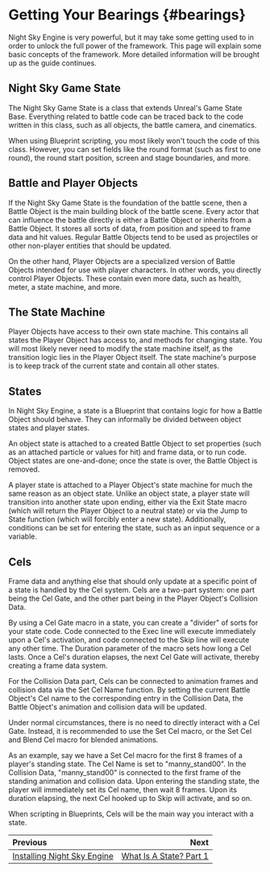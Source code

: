 Getting Your Bearings {#bearings}
===================

Night Sky Engine is very powerful, but it may take some getting used to in order to unlock the full power of the framework. This page will explain some basic concepts of the framework. More detailed information will be brought up as the guide continues.

## Night Sky Game State
The Night Sky Game State is a class that extends Unreal's Game State Base. Everything related to battle code can be traced back to the code written in this class, such as all objects, the battle camera, and cinematics.

When using Blueprint scripting, you most likely won't touch the code of this class. However, you can set fields like the round format (such as first to one round), the round start position, screen and stage boundaries, and more.

## Battle and Player Objects
If the Night Sky Game State is the foundation of the battle scene, then a Battle Object is the main building block of the battle scene. Every actor that can influence the battle directly is either a Battle Object or inherits from a Battle Object. It stores all sorts of data, from position and speed to frame data and hit values. Regular Battle Objects tend to be used as projectiles or other non-player entities that should be updated.

On the other hand, Player Objects are a specialized version of Battle Objects intended for use with player characters. In other words, you directly control Player Objects. These contain even more data, such as health, meter, a state machine, and more.

## The State Machine
Player Objects have access to their own state machine. This contains all states the Player Object has access to, and methods for changing state. You will most likely never need to modify the state machine itself, as the transition logic lies in the Player Object itself. The state machine's purpose is to keep track of the current state and contain all other states.

## States
In Night Sky Engine, a state is a Blueprint that contains logic for how a Battle Object should behave. They can informally be divided between object states and player states.

An object state is attached to a created Battle Object to set properties (such as an attached particle or values for hit) and frame data, or to run code. Object states are one-and-done; once the state is over, the Battle Object is removed.

A player state is attached to a Player Object's state machine for much the same reason as an object state. Unlike an object state, a player state will transition into another state upon ending, either via the Exit State macro (which will return the Player Object to a neutral state) or via the Jump to State function (which will forcibly enter a new state). Additionally, conditions can be set for entering the state, such as an input sequence or a variable.

## Cels
Frame data and anything else that should only update at a specific point of a state is handled by the Cel system. Cels are a two-part system: one part being the Cel Gate, and the other part being in the Player Object's Collision Data.

By using a Cel Gate macro in a state, you can create a "divider" of sorts for your state code. Code connected to the Exec line will execute immediately upon a Cel's activation, and code connected to the Skip line will execute any other time. The Duration parameter of the macro sets how long a Cel lasts. Once a Cel's duration elapses, the next Cel Gate will activate, thereby creating a frame data system.

For the Collision Data part, Cels can be connected to animation frames and collision data via the Set Cel Name function. By setting the current Battle Object's Cel name to the corresponding entry in the Collision Data, the Battle Object's animation and collision data will be updated.

Under normal circumstances, there is no need to directly interact with a Cel Gate. Instead, it is recommended to use the Set Cel macro, or the Set Cel and Blend Cel macro for blended animations.

As an example, say we have a Set Cel macro for the first 8 frames of a player's standing state. The Cel Name is set to "manny_stand00". In the Collision Data, "manny_stand00" is connected to the first frame of the standing animation and collision data. Upon entering the standing state, the player will immediately set its Cel name, then wait 8 frames. Upon its duration elapsing, the next Cel hooked up to Skip will activate, and so on.

When scripting in Blueprints, Cels will be the main way you interact with a state.

| Previous          |                              Next |
|:------------------|----------------------------------:|
| [Installing Night Sky Engine](installing.md) | [What Is A State? Part 1](state-p1.md) |